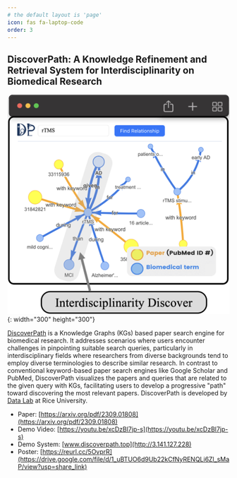 ```yaml
---
# the default layout is 'page'
icon: fas fa-laptop-code
order: 3
---
```


## DiscoverPath: A Knowledge Refinement and Retrieval System for Interdisciplinarity on Biomedical Research

![screenshot](/assets/img/demos/dp.png){: width="300" height="300"}

[DiscoverPath](https://github.com/ynchuang/DiscoverPath) is a Knowledge Graphs (KGs) based paper search engine for biomedical research. It addresses scenarios where users encounter challenges in pinpointing suitable search queries, particularly in interdisciplinary fields where researchers from diverse backgrounds tend to employ diverse terminologies to describe similar research. In contrast to conventional keyword-based paper search engines like Google Scholar and PubMed, DiscoverPath visualizes the papers and queries that are related to the given query with KGs, facilitating users to develop a progressive "path" toward discovering the most relevant papers. DiscoverPath is developed by [Data Lab](https://cs.rice.edu/~xh37/) at Rice University.

* Paper: [https://arxiv.org/pdf/2309.01808](https://arxiv.org/pdf/2309.01808)
* Demo Video: [https://youtu.be/xcDzBl7jp-s](https://youtu.be/xcDzBl7jp-s)
* Demo System: [www.discoverpath.top](http://3.141.127.228)
* Poster: [https://reurl.cc/5OvprR](https://drive.google.com/file/d/1_uBTUO6d9Ub22kCfNyRENQLi6Zl_sMaP/view?usp=share_link)
